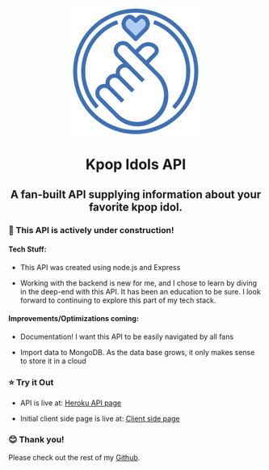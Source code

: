 <div align="center"><img src="finger-heart-med.png" alt="Kpop" align="center"></div>
<h1 align="center">Kpop Idols API</h1>
<h2 align="center">A fan-built API supplying information about your favorite kpop idol.</h3>



### :construction: This API is actively under construction! ###

#### Tech Stuff:

- This API was created using node.js and Express

- Working with the backend is new for me, and I chose to learn by diving in the deep-end with this API. It has been an education to be sure. I look forward to continuing to explore this part of my tech stack.

#### Improvements/Optimizations coming:

- Documentation! I want this API to be easily navigated by all fans

- Import data to MongoDB. As the data base grows, it only makes sense to store it in a cloud


### :star: Try it Out

- API is live at: [Heroku API page](https://kpop-idols-api.herokuapp.com/)

- Initial client side page is live at: [Client side page](https://kpop-idols-api.herokuapp.com/)

### :blush: Thank you!

Please check out the rest of my [Github](https://github.com/ndrwquach).

